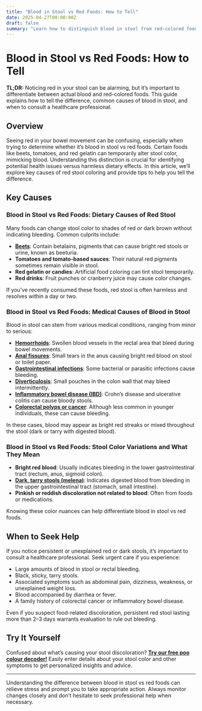 ```yaml
---
title: "Blood in Stool vs Red Foods: How to Tell"
date: 2025-04-27T00:00:00Z
draft: false
summary: "Learn how to distinguish blood in stool from red-colored foods with expert tips to identify causes and when to seek help."
---
```


# Blood in Stool vs Red Foods: How to Tell

**TL;DR:** Noticing red in your stool can be alarming, but it’s important to differentiate between actual blood and red-colored foods. This guide explains how to tell the difference, common causes of blood in stool, and when to consult a healthcare professional.

## Overview

Seeing red in your bowel movement can be confusing, especially when trying to determine whether it’s blood in stool vs red foods. Certain foods like beets, tomatoes, and red gelatin can temporarily alter stool color, mimicking blood. Understanding this distinction is crucial for identifying potential health issues versus harmless dietary effects. In this article, we’ll explore key causes of red stool coloring and provide tips to help you tell the difference.

## Key Causes

### Blood in Stool vs Red Foods: Dietary Causes of Red Stool

Many foods can change stool color to shades of red or dark brown without indicating bleeding. Common culprits include:

- **[Beets](../red-poo-beetroot)**: Contain betalains, pigments that can cause bright red stools or urine, known as beeturia.
- **Tomatoes and tomato-based sauces**: Their natural red pigments sometimes remain visible in stool.
- **Red gelatin or candies**: Artificial food coloring can tint stool temporarily.
- **Red drinks**: Fruit punches or cranberry juice may cause color changes.

If you’ve recently consumed these foods, red stool is often harmless and resolves within a day or two.

### Blood in Stool vs Red Foods: Medical Causes of Blood in Stool

Blood in stool can stem from various medical conditions, ranging from minor to serious:

- **[Hemorrhoids](https://www.healthline.com/health/bleeding-hemorrhoid)**: Swollen blood vessels in the rectal area that bleed during bowel movements.
- **[Anal fissures](https://www.healthline.com/health/anal-fissure)**: Small tears in the anus causing bright red blood on stool or toilet paper.
- **[Gastrointestinal infections](https://www.medlineplus.gov/gastrointestinalinfections.html)**: Some bacterial or parasitic infections cause bleeding.
- **[Diverticulosis](https://www.mayoclinic.org/diseases-conditions/diverticulosis/symptoms-causes/syc-20371758)**: Small pouches in the colon wall that may bleed intermittently.
- **[Inflammatory bowel disease (IBD)](https://www.mayoclinic.org/diseases-conditions/inflammatory-bowel-disease/symptoms-causes/syc-20353315)**: Crohn’s disease and ulcerative colitis can cause bloody stools.
- **[Colorectal polyps or cancer](https://www.cancer.org/cancer/colon-rectal-cancer.html)**: Although less common in younger individuals, these can cause bleeding.

In these cases, blood may appear as bright red streaks or mixed throughout the stool (dark or tarry with digested blood).

### Blood in Stool vs Red Foods: Stool Color Variations and What They Mean

- **Bright red blood**: Usually indicates bleeding in the lower gastrointestinal tract (rectum, anus, sigmoid colon).
- **[Dark, tarry stools (melena)](../black-or-tarry-stool-when-to-worry-2025-05-30)**: Indicates digested blood from bleeding in the upper gastrointestinal tract (stomach, small intestine).
- **Pinkish or reddish discoloration not related to blood**: Often from foods or medications.

Knowing these color nuances can help differentiate blood in stool vs red foods.

## When to Seek Help

If you notice persistent or unexplained red or dark stools, it’s important to consult a healthcare professional. Seek urgent care if you experience:

- Large amounts of blood in stool or rectal bleeding.
- Black, sticky, tarry stools.
- Associated symptoms such as abdominal pain, dizziness, weakness, or unexplained weight loss.
- Blood accompanied by diarrhea or fever.
- A family history of colorectal cancer or inflammatory bowel disease.

Even if you suspect food-related discoloration, persistent red stool lasting more than 2–3 days warrants evaluation to rule out bleeding.

## Try It Yourself

Confused about what’s causing your stool discoloration? [**Try our free poo colour decoder!**](https://www.poopcolor.info) Easily enter details about your stool color and other symptoms to get personalized insights and advice.

---

Understanding the difference between blood in stool vs red foods can relieve stress and prompt you to take appropriate action. Always monitor changes closely and don’t hesitate to seek professional help when necessary.